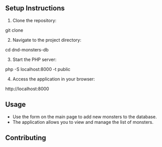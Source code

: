 ## Setup Instructions

1. Clone the repository:

git clone <repository-url>

2. Navigate to the project directory:

cd dnd-monsters-db

3. Start the PHP server:

php -S localhost:8000 -t public

4. Access the application in your browser:

http://localhost:8000

## Usage

- Use the form on the main page to add new monsters to the database.
- The application allows you to view and manage the list of monsters.

## Contributing